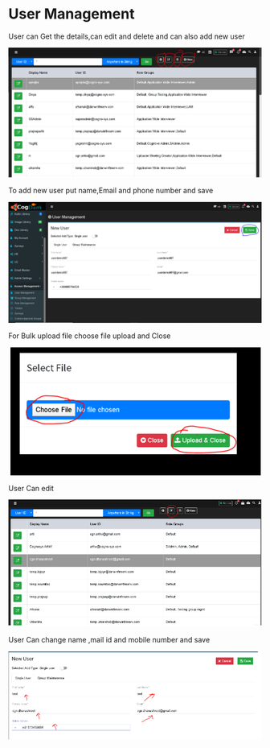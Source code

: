 # User Management

User can Get the details,can edit and delete and can also add new user

![](../.gitbook/assets/image%20%2818%29.png)

To add new user put name,Email and phone number and save

![](../.gitbook/assets/image%20%28136%29.png)

For Bulk upload file choose file upload and Close

![](../.gitbook/assets/image%20%28266%29.png)

User Can edit

![](../.gitbook/assets/image%20%28145%29.png)

User Can change name ,mail id  and mobile number and save

![](../.gitbook/assets/image%20%2883%29.png)



